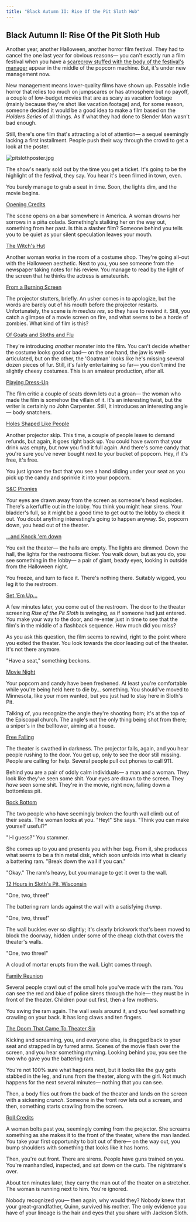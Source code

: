 ```yaml
---
title: "Black Autumn II: Rise Of the Pit Sloth Hub"
---
```


## Black Autumn II: Rise Of the Pit Sloth Hub

Another year, another Halloween, another horror film festival. They had to cancel the one last year for obvious reasons— you can't exactly run a film festival when you have a [scarecrow stuffed with the body of the festival's manager](/chapter-1-corvophobia) appear in the middle of the popcorn machine. But, it's under new management now.

New management means lower-quality films have shown up. Passable indie horror that relies too much on jumpscares or has atmosphere but no payoff, a couple of low-budget movies that are as scary as vacation footage (mainly because they're shot like vacation footage) and, for some reason, someone decided it would be a good idea to make a film based on the _Holders Series_ of all things. As if what they had done to Slender Man wasn't bad enough.

Still, there's one film that's attracting a lot of attention— a sequel seemingly lacking a first installment. People push their way through the crowd to get a look at the poster.

![pitslothposter.jpg](https://scp-wiki.wdfiles.com/local--files/rise-of-the-pit-sloth-hub/pitslothposter.jpg)

The show's nearly sold out by the time you get a ticket. It's going to be the highlight of the festival, they say. You hear it's been filmed in town, even.

You barely manage to grab a seat in time. Soon, the lights dim, and the movie begins.

[Opening Credits](/chapter-1-opening-credits)

The scene opens on a bar somewhere in America. A woman drowns her sorrows in a piña colada. Something's stalking her on the way out, something from her past. Is this a slasher film? Someone behind you tells you to be quiet as your silent speculation leaves your mouth.

[The Witch's Hut](/chapter-2-the-witch-s-hut)

Another woman works in the room of a costume shop. They're going all-out with the Halloween aesthetic. Next to you, you see someone from the newspaper taking notes for his review. You manage to read by the light of the screen that he thinks the actress is amateurish.

[From a Burning Screen](/chapter-3-from-a-burning-screen)

The projector stutters, briefly. An usher comes in to apologize, but the words are barely out of his mouth before the projector restarts. Unfortunately, the scene is _in medias res_, so they have to rewind it. Still, you catch a glimpse of a movie screen on fire, and what seems to be a horde of zombies. What kind of film is this?

[Of Goats and Sloths and Flu](/chapter-4-of-goats-and-sloths-and-flu)

They're introducing _another_ monster into the film. You can't decide whether the costume looks good or bad— on the one hand, the jaw is well-articulated, but on the other, the 'Goatman' looks like he's missing several dozen pieces of fur. Still, it's fairly entertaining so far— you don't mind the slightly cheesy costumes. This is an amateur production, after all.

[Playing Dress-Up](/chapter-5-playing-dress-up)

The film critic a couple of seats down lets out a groan— the woman who made the film is somehow the villain of it. It's an interesting twist, but the writer is certainly no John Carpenter. Still, it introduces an interesting angle— body snatchers.

[Holes Shaped Like People](/chapter-6-holes-shaped-like-people)

Another projector skip. This time, a couple of people leave to demand refunds, but again, it goes right back up. You could have sworn that your drink was empty, but now you find it full again. And there's some candy that you're sure you've never bought next to your bucket of popcorn. Hey, if it's free, it's free.

You just ignore the fact that you see a hand sliding under your seat as you pick up the candy and sprinkle it into your popcorn.

[S&C Phonies](/chapter-7-s-c-phonies)

Your eyes are drawn away from the screen as someone's head explodes. There's a kerfuffle out in the lobby. You think you might hear sirens. Your bladder's full, so it might be a good time to get out to the lobby to check it out. You doubt anything interesting's going to happen anyway. So, popcorn down, you head out of the theater.

[...and Knock 'em down](https://scp-wiki.wikidot.com/chapter-8-and-knock-em-down)

You exit the theater— the halls are empty. The lights are dimmed. Down the hall, the lights for the restrooms flicker. You walk down, but as you do, you see something in the lobby— a pair of giant, beady eyes, looking in outside from the Halloween night.

You freeze, and turn to face it. There's nothing there. Suitably wigged, you leg it to the restroom.

[Set 'Em Up...](https://scp-wiki.wikidot.com/chapter-9-set-em-up)

A few minutes later, you come out of the restroom. The door to the theater screening _Rise of the Pit Sloth_ is swinging, as if someone had just entered. You make your way to the door, and re-enter just in time to see that the film's in the middle of a flashback sequence. How much did you miss?

As you ask this question, the film seems to rewind, right to the point where you exited the theater. You look towards the door leading out of the theater. It's not there anymore.

"Have a seat," something beckons.

[Movie Night](/chapter-10-movie-night)

Your popcorn and candy have been freshened. At least you're comfortable while you're being held here to die by… something. You should've moved to Minnesota, like your mom wanted, but you just had to stay here in Sloth's Pit.

Talking of, you recognize the angle they're shooting from; it's at the top of the Episcopal church. The angle's not the only thing being shot from there; a sniper's in the belltower, aiming at a house.

[Free Falling](/chapter-11-free-falling)

The theater is swathed in darkness. The projector fails, again, and you hear people rushing to the door. You get up, only to see the door still missing. People are calling for help. Several people pull out phones to call 911.

Behind you are a pair of oddly calm individuals— a man and a woman. They look like they've seen some shit. Your eyes are drawn to the screen. They _have_ seen some shit. They're in the movie, right now, falling down a bottomless pit.

[Rock Bottom](/chapter-12-rock-bottom)

The two people who have seemingly broken the fourth wall climb out of their seats. The woman looks at you. "Hey!" She says. "Think you can make yourself useful?"

"I-I guess?" You stammer.

She comes up to you and presents you with her bag. From it, she produces what seems to be a thin metal disk, which soon unfolds into what is clearly a battering ram. "Break down the wall if you can."

"Okay." The ram's heavy, but you manage to get it over to the wall.

[12 Hours in Sloth's Pit, Wisconsin](/chapter-13-12-hours-in-sloth-s-pit-wisconsin)

"One, two, three!"

The battering ram lands against the wall with a satisfying _thump_.

"One, two, three!"

The wall buckles ever so slightly; it's clearly brickwork that's been moved to block the doorway, hidden under some of the cheap cloth that covers the theater's walls.

"One, two three!"

A cloud of mortar erupts from the wall. Light comes through.

[Family Reunion](/chapter-14-family-reunion)

Several people crawl out of the small hole you've made with the ram. You can see the red and blue of police sirens through the hole— they must be in front of the theater. Children pour out first, then a few mothers.

You swing the ram again. The wall seals around it, and you feel something crawling on your back. It has long claws and ten fingers.

[The Doom That Came To Theater Six](/chapter-15-the-doom-that-came-to-theater-six)

Kicking and screaming, you, and everyone else, is dragged back to your seat and strapped in by furred arms. Scenes of the movie flash over the screen, and you hear something rhyming. Looking behind you, you see the two who gave you the battering ram.

You're not 100% sure what happens next, but it looks like the guy gets stabbed in the leg, and runs from the theater, along with the girl. Not much happens for the next several minutes— nothing that you can see.

Then, a body flies out from the back of the theater and lands on the screen with a sickening _crunch_. Someone in the front row lets out a scream, and then, something starts crawling from the screen.

[Roll Credits](/epilogue-roll-credits)

A woman bolts past you, seemingly coming from the projector. She screams something as she makes it to the front of the theater, where the man landed. You take your first opportunity to bolt out of there— on the way out, you bump shoulders with something that looks like it has horns.

Then, you're out front. There are sirens. People have guns trained on you. You're manhandled, inspected, and sat down on the curb. The nightmare's over.

About ten minutes later, they carry the man out of the theater on a stretcher. The woman is running next to him. You're ignored.

Nobody recognized you— then again, why would they? Nobody knew that your great-grandfather, Quinn, survived his mother. The only evidence you have of your lineage is the hair and eyes that you share with Jackson Sloth.
